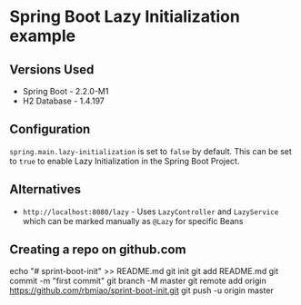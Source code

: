 # Spring Boot Lazy Initialization example

## Versions Used
- Spring Boot - 2.2.0-M1
- H2 Database - 1.4.197

## Configuration
`spring.main.lazy-initialization` is set to `false` by default. This can be set to `true` to enable Lazy Initialization in the Spring Boot Project.

## Alternatives
- `http://localhost:8080/lazy` - Uses `LazyController` and `LazyService` which can be marked manually as `@Lazy` for specific Beans

## Creating a repo on github.com
echo "# sprint-boot-init" >> README.md
git init
git add README.md
git commit -m "first commit"
git branch -M master
git remote add origin https://github.com/rbmiao/sprint-boot-init.git
git push -u origin master
